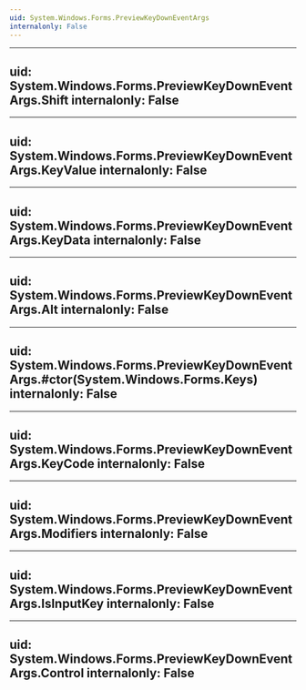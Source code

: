 ```yaml
---
uid: System.Windows.Forms.PreviewKeyDownEventArgs
internalonly: False
---
```


---
uid: System.Windows.Forms.PreviewKeyDownEventArgs.Shift
internalonly: False
---

---
uid: System.Windows.Forms.PreviewKeyDownEventArgs.KeyValue
internalonly: False
---

---
uid: System.Windows.Forms.PreviewKeyDownEventArgs.KeyData
internalonly: False
---

---
uid: System.Windows.Forms.PreviewKeyDownEventArgs.Alt
internalonly: False
---

---
uid: System.Windows.Forms.PreviewKeyDownEventArgs.#ctor(System.Windows.Forms.Keys)
internalonly: False
---

---
uid: System.Windows.Forms.PreviewKeyDownEventArgs.KeyCode
internalonly: False
---

---
uid: System.Windows.Forms.PreviewKeyDownEventArgs.Modifiers
internalonly: False
---

---
uid: System.Windows.Forms.PreviewKeyDownEventArgs.IsInputKey
internalonly: False
---

---
uid: System.Windows.Forms.PreviewKeyDownEventArgs.Control
internalonly: False
---
